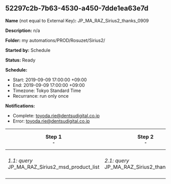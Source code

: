 ## 52297c2b-7b63-4530-a450-7dde1ea63e7d

**Name** (not equal to External Key)**:** JP_MA_RAZ_Sirius2_thanks_0909

**Description:** n/a

**Folder:** my automations/PROD/Rosuzet/Sirius2/

**Started by:** Schedule

**Status:** Ready

**Schedule:**

* Start: 2019-09-09 17:00:00 +09:00
* End: 2019-09-09 17:00:00 +09:00
* Timezone: Tokyo Standard Time
* Recurrance: run only once

**Notifications:**

* Complete: toyoda.rie@dentsudigital.co.jp
* Error: toyoda.rie@dentsudigital.co.jp

| Step 1<br>_<small>-</small>_ | Step 2<br>_<small>-</small>_ | Step 3<br>_<small>-</small>_ | Step 4<br>_<small>-</small>_ |
| --- | --- | --- | --- |
| _1.1: query_<br>JP_MA_RAZ_Sirius2_msd_product_list | _2.1: query_<br>JP_MA_RAZ_Sirius2_thanks_0909 | _3.1: wait_<br>06:00 午後 | _4.1: emailSend_<br>JP_MA_RAZ_Sirius2_thanks_0909 |

